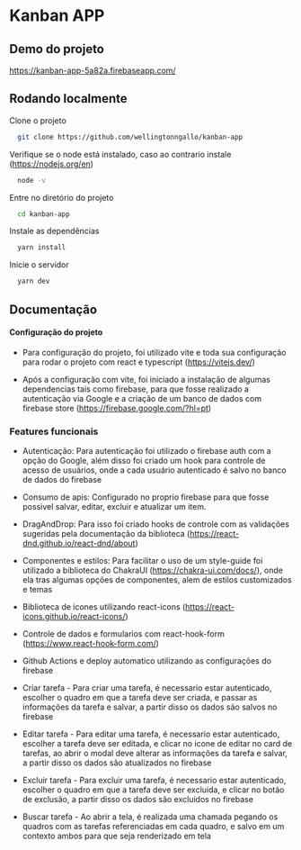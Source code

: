 
# Kanban APP

## Demo do projeto

https://kanban-app-5a82a.firebaseapp.com/

## Rodando localmente

Clone o projeto

```bash
  git clone https://github.com/wellingtonngallo/kanban-app
```

Verifique se o node está instalado, caso ao contrario instale (https://nodejs.org/en)

```bash
  node -v
```

Entre no diretório do projeto

```bash
  cd kanban-app
```

Instale as dependências

```bash
  yarn install
```

Inicie o servidor

```bash
  yarn dev
```


## Documentação

#### Configuração do projeto
- Para configuração do projeto, foi utilizado vite e toda sua configuração para rodar o projeto com react e typescript (https://vitejs.dev/)

- Após a configuração com vite, foi iniciado a instalação de algumas dependencias tais como firebase, para que fosse realizado a autenticação via Google e a criação de um banco de dados com firebase store (https://firebase.google.com/?hl=pt)


### Features funcionais
- Autenticação: Para autenticação foi utilizado o firebase auth com a opção do Google, além disso foi criado um hook para controle de acesso de usuários, onde a cada usuário autenticado é salvo no banco de dados do firebase 

- Consumo de apis: Configurado no proprio firebase para que fosse possivel salvar, editar, excluir e atualizar um item.
  
- DragAndDrop: Para isso foi criado hooks de controle com as validações sugeridas pela documentação da biblioteca (https://react-dnd.github.io/react-dnd/about)
  
- Componentes e estilos: Para facilitar o uso de um style-guide foi utilizado a biblioteca do ChakraUI (https://chakra-ui.com/docs/), onde ela tras algumas opções de componentes, alem de estilos customizados e temas

- Biblioteca de icones utilizando react-icons (https://react-icons.github.io/react-icons/)

- Controle de dados e formularios com react-hook-form (https://www.react-hook-form.com/)

- Github Actions e deploy automatico utilizando as configurações do firebase

- Criar tarefa - Para criar uma tarefa, é necessario estar autenticado, escolher o quadro em que a tarefa deve ser criada, e passar as informações da tarefa e salvar, a partir disso os dados são salvos no firebase

- Editar tarefa - Para editar uma tarefa, é necessario estar autenticado, escolher a tarefa deve ser editada, e clicar no icone de editar no card de tarefas, ao abrir o modal deve alterar as informações da tarefa e salvar, a partir disso os dados são atualizados no firebase

- Excluir tarefa -  Para excluir uma tarefa, é necessario estar autenticado, escolher o quadro em que a tarefa deve ser excluida, e clicar no botão de exclusão, a partir disso os dados são excluidos no firebase
  
- Buscar tarefa - Ao abrir a tela, é realizada uma chamada pegando os quadros com as tarefas referenciadas em cada quadro, e salvo em um contexto ambos para que seja renderizado em tela

